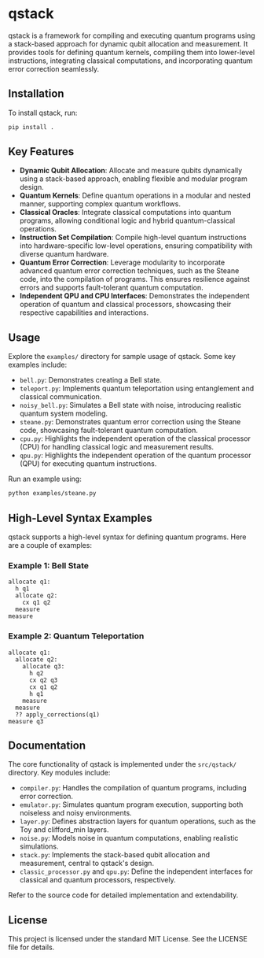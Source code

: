 # qstack

qstack is a framework for compiling and executing quantum programs using a stack-based approach for dynamic qubit allocation and measurement. It provides tools for defining quantum kernels, compiling them into lower-level instructions, integrating classical computations, and incorporating quantum error correction seamlessly.

## Installation

To install qstack, run:

```bash
pip install .
```

## Key Features

- **Dynamic Qubit Allocation**: Allocate and measure qubits dynamically using a stack-based approach, enabling flexible and modular program design.
- **Quantum Kernels**: Define quantum operations in a modular and nested manner, supporting complex quantum workflows.
- **Classical Oracles**: Integrate classical computations into quantum programs, allowing conditional logic and hybrid quantum-classical operations.
- **Instruction Set Compilation**: Compile high-level quantum instructions into hardware-specific low-level operations, ensuring compatibility with diverse quantum hardware.
- **Quantum Error Correction**: Leverage modularity to incorporate advanced quantum error correction techniques, such as the Steane code, into the compilation of programs. This ensures resilience against errors and supports fault-tolerant quantum computation.
- **Independent QPU and CPU Interfaces**: Demonstrates the independent operation of quantum and classical processors, showcasing their respective capabilities and interactions.

## Usage

Explore the `examples/` directory for sample usage of qstack. Some key examples include:

- `bell.py`: Demonstrates creating a Bell state.
- `teleport.py`: Implements quantum teleportation using entanglement and classical communication.
- `noisy_bell.py`: Simulates a Bell state with noise, introducing realistic quantum system modeling.
- `steane.py`: Demonstrates quantum error correction using the Steane code, showcasing fault-tolerant quantum computation.
- `cpu.py`: Highlights the independent operation of the classical processor (CPU) for handling classical logic and measurement results.
- `qpu.py`: Highlights the independent operation of the quantum processor (QPU) for executing quantum instructions.

Run an example using:

```bash
python examples/steane.py
```

## High-Level Syntax Examples

qstack supports a high-level syntax for defining quantum programs. Here are a couple of examples:

### Example 1: Bell State

```plaintext
allocate q1:
  h q1
  allocate q2:
    cx q1 q2
  measure
measure
```

### Example 2: Quantum Teleportation

```plaintext
allocate q1:
  allocate q2:
    allocate q3:
      h q2
      cx q2 q3
      cx q1 q2
      h q1
    measure
  measure
  ?? apply_corrections(q1)
measure q3
```

## Documentation

The core functionality of qstack is implemented under the `src/qstack/` directory. Key modules include:

- `compiler.py`: Handles the compilation of quantum programs, including error correction.
- `emulator.py`: Simulates quantum program execution, supporting both noiseless and noisy environments.
- `layer.py`: Defines abstraction layers for quantum operations, such as the Toy and clifford_min layers.
- `noise.py`: Models noise in quantum computations, enabling realistic simulations.
- `stack.py`: Implements the stack-based qubit allocation and measurement, central to qstack's design.
- `classic_processor.py` and `qpu.py`: Define the independent interfaces for classical and quantum processors, respectively.

Refer to the source code for detailed implementation and extendability.

## License

This project is licensed under the standard MIT License. See the LICENSE file for details.